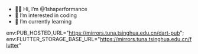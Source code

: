 - 👋🏾 Hi, I’m @1shaperformance
- 👀 I’m interested in coding
- 🌱 I’m currently learning 

env:PUB_HOSTED_URL="https://mirrors.tuna.tsinghua.edu.cn/dart-pub";
env:FLUTTER_STORAGE_BASE_URL="https://mirrors.tuna.tsinghua.edu.cn/flutter"
